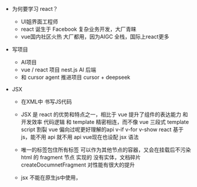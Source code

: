 - 为何要学习 react？
  - UI姐界面工程师
  - react 诞生于 Facebook 复杂业务开发，大厂青睐
  - vue国内社区火热 大厂都用，因为AIGC 全栈，国际上react更多

- 写项目
  - AI项目 
  - vue / react 项目 nest.js AI 后端
  - 和 cursor agent 推进项目  cursor + deepseek

- JSX
  - 在XML中 书写JS代码      
  - JSX 是 react 的优势和特点之一，相比于 vue 提升了组件的表达能力 和 开发效率
  代码逻辑 和 template 精密相连，而不像 vue 三段式 template script 割裂
  vue 偏向过呢更好理解的api v-if v-for v-show react 基于 js，能不用 api 就不用 api vue现在也设配 jsx 语法

  - 唯一的标签包住所有标签 可以作为其他节点的容器，又会在挂载后不污染 html 的 fragment 节点 实现的 没有实体，文档碎片 createDocumnetFragment
  对性能有很大的提升
  - jsx 不能在原生js中使用，